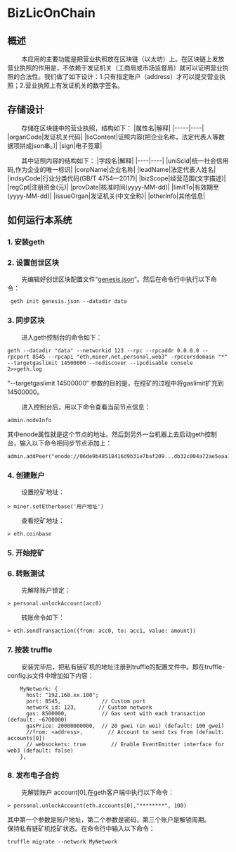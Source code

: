 BizLicOnChain
===
## 概述
&ensp;&ensp;&ensp;&ensp;
本应用的主要功能是把营业执照放在区块链（以太坊）上。在区块链上发放营业执照的作用是，不依赖于发证机关（工商局或市场监督局）就可以证明营业执照的合法性。我们做了如下设计：1.只有指定账户（address）才可以提交营业执照；2.营业执照上有发证机关的数字签名。

## 存储设计
&ensp;&ensp;&ensp;&ensp;
存储在区块链中的营业执照，结构如下：
 |属性名|解释|
 |-----|----|
 |organCode|发证机关代码|
 |licContent|证照内容(把企业名称，法定代表人等数据项拼成json串。)|
 |sign|电子签章|
 
 &ensp;&ensp;&ensp;&ensp;
 其中证照内容的结构如下：
 |字段名|解释|
 |----|----|
 |uniScId|统一社会信用码,作为企业的唯一标识|
 |corpName|企业名称|
 |leadName|法定代表人姓名|
 |indsyCode|行业分类代码(GB/T 4754—2017)|
 |bizScope|经营范围(文字描述)|
 |regCpt|注册资金(元)|
 |provDate|核准时间(yyyy-MM-dd)|
 |limitTo|有效期至(yyyy-MM-dd)|
 |issueOrgan|发证机关(中文全称)|
 |otherInfo|其他信息|
 
 ## 如何运行本系统
 
 ### 1. 安装geth
 ### 2. 设置创世区块
 &ensp;&ensp;&ensp;&ensp;
 先编辑好创世区块配置文件“[genesis.json](https://github.com/xiaoke1256/BizLicOnChain/blob/master/genesis-config/genesis.json)”。然后在命令行中执行以下命令：
 ```
  geth init genesis.json --datadir data
 ```
 
 ### 3. 同步区块
 
 &ensp;&ensp;&ensp;&ensp;
 进入geth控制台的命令如下：
 ```
 geth --datadir "data" --networkid 123 --rpc --rpcaddr 0.0.0.0 --rpcport 8545 --rpcapi "eth,miner,net,personal,web3" -rpccorsdomain "*" --targetgaslimit 14500000 --nodiscover --ipcdisable console 2>>geth.log
 ```
 “--targetgaslimit 14500000” 参数的目的是，在挖矿的过程中将gaslimit扩充到14500000。
 
 &ensp;&ensp;&ensp;&ensp;
 进入控制台后，用以下命令查看当前节点信息：
 ```
 admin.nodeInfo
 ```
 其中enode属性就是这个节点的地址。然后到另外一台机器上去启动geth控制台，输入以下命令把同步节点添加上：
 ```
 admin.addPeer("enode://06de9b48518416d9b31e7baf209...db32c004a72ae5eaa79a8046e5@192.168.66.101:30303")
 ```

### 4. 创建账户

 &ensp;&ensp;&ensp;&ensp;
 设置挖矿地址：
```
> miner.setEtherbase('用户地址')
```
 &ensp;&ensp;&ensp;&ensp;
 查看挖矿地址：
 ```
 > eth.coinbase
 ```

### 5. 开始挖矿

### 6. 转账测试

&ensp;&ensp;&ensp;&ensp;
先解除账户锁定：
```
> personal.unlockAccount(acc0)
```
 &ensp;&ensp;&ensp;&ensp;
 转账命令如下：
```
> eth.sendTransaction({from: acc0, to: acc1, value: amount})
```
### 7. 按装 truffle
&ensp;&ensp;&ensp;&ensp;
安装完毕后，把私有链矿机的地址注册到truffle的配置文件中。即在truffle-config.js文件中增加如下内容：
```
    MyNetwork: {
      host: "192.168.xx.100";
      port: 8545,             // Custom port
      network_id: 123,       // Custom network
      gas: 8500000,           // Gas sent with each transaction (default: ~6700000)
      gasPrice: 20000000000,  // 20 gwei (in wei) (default: 100 gwei)
      //from: <address>,        // Account to send txs from (default: accounts[0])
      // websockets: true        // Enable EventEmitter interface for web3 (default: false)
    },
```

### 8. 发布电子合约
&ensp;&ensp;&ensp;&ensp;
先解锁账户 account[0],在geth客户端中执行以下命令：
```
> personal.unlockAccount(eth.accounts[0],"********", 100)
```
其中第一个参数是账户地址，第二个参数是密码，第三个账户是解锁周期。
&ensp;&ensp;&ensp;&ensp;
保持私有链矿机挖矿状态。在命令行中输入以下命令：
```
truffle migrate --network MyNetwork
```
